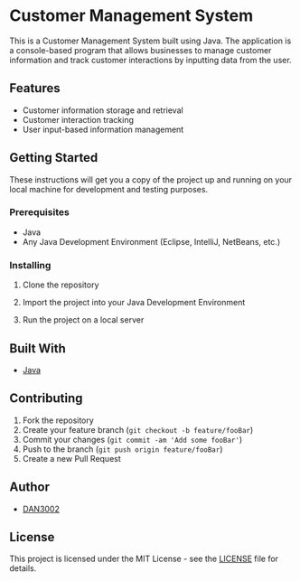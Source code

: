 # Customer Management System

This is a Customer Management System built using Java. The application is a console-based program that allows businesses to manage customer information and track customer interactions by inputting data from the user.

## Features

- Customer information storage and retrieval
- Customer interaction tracking
- User input-based information management

## Getting Started

These instructions will get you a copy of the project up and running on your local machine for development and testing purposes.

### Prerequisites

- Java
- Any Java Development Environment (Eclipse, IntelliJ, NetBeans, etc.)

### Installing

1. Clone the repository

2. Import the project into your Java Development Environment

3. Run the project on a local server

## Built With

- [Java](https://www.java.com/en/)

## Contributing

1. Fork the repository
2. Create your feature branch (`git checkout -b feature/fooBar`)
3. Commit your changes (`git commit -am 'Add some fooBar'`)
4. Push to the branch (`git push origin feature/fooBar`)
5. Create a new Pull Request

## Author

- [DAN3002](https://github.com/DAN3002)

## License

This project is licensed under the MIT License - see the [LICENSE](LICENSE) file for details.
